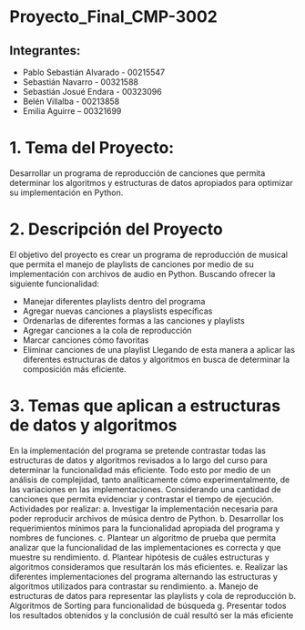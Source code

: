 # Proyecto_Final_CMP-3002
## Integrantes:
- Pablo Sebastián Alvarado - 00215547
- Sebastián Navarro - 00321588
- Sebastián Josué Endara - 00323096
- Belén Villalba - 00213858
- Emilia Aguirre – 00321699
# 1. Tema del Proyecto:
Desarrollar un programa de reproducción de canciones que permita determinar los algoritmos y estructuras 
de datos apropiados para optimizar su implementación en Python.
# 2. Descripción del Proyecto
El objetivo del proyecto es crear un programa de reproducción de musical que permita el manejo de playlists
de canciones por medio de su implementación con archivos de audio en Python. Buscando ofrecer la 
siguiente funcionalidad:
- Manejar diferentes playlists dentro del programa
- Agregar nuevas canciones a playslists específicas
- Ordenarlas de diferentes formas a las canciones y playlists
- Agregar canciones a la cola de reproducción
- Marcar canciones cómo favoritas
- Eliminar canciones de una playlist 
Llegando de esta manera a aplicar las diferentes estructuras de datos y algoritmos en busca de determinar la 
composición más eficiente.
# 3. Temas que aplican a estructuras de datos y algoritmos
En la implementación del programa se pretende contrastar todas las estructuras de datos y algoritmos 
revisados a lo largo del curso para determinar la funcionalidad más eficiente. Todo esto por medio de un 
análisis de complejidad, tanto analíticamente cómo experimentalmente, de las variaciones en las 
implementaciones. Considerando una cantidad de canciones que permita evidenciar y contrastar el tiempo de 
ejecución. Actividades por realizar:
a. Investigar la implementación necesaria para poder reproducir archivos de música dentro de Python.
b. Desarrollar los requerimientos mínimos para la funcionalidad apropiada del programa y nombres de 
funciones.
c. Plantear un algoritmo de prueba que permita analizar que la funcionalidad de las implementaciones
es correcta y que muestre su rendimiento.
d. Plantear hipótesis de cuáles estructuras y algoritmos consideramos que resultarán los más eficientes.
e. Realizar las diferentes implementaciones del programa alternando las estructuras y algoritmos 
utilizados para contrastar su rendimiento.
a. Manejo de estructuras de datos para representar las playlists y cola de reproducción
b. Algoritmos de Sorting para funcionalidad de búsqueda
g. Presentar todos los resultados obtenidos y la conclusión de cuál resultó ser la más eficiente
